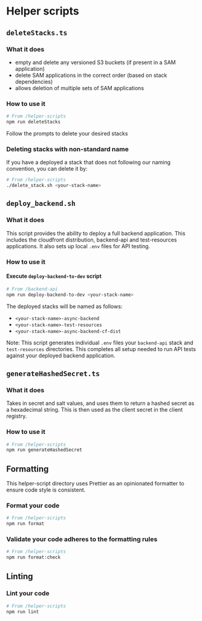 # Helper scripts

## `deleteStacks.ts`

### What it does

- empty and delete any versioned S3 buckets (if present in a SAM application)
- delete SAM applications in the correct order (based on stack dependencies)
- allows deletion of multiple sets of SAM applications

### How to use it

```bash
# From /helper-scripts
npm run deleteStacks
```

Follow the prompts to delete your desired stacks

### Deleting stacks with non-standard name

If you have a deployed a stack that does not following our naming convention, you can delete it by:

```bash
# From /helper-scripts
./delete_stack.sh <your-stack-name>
```

## `deploy_backend.sh`

### What it does

This script provides the ability to deploy a full backend application. This includes the cloudfront distribution, backend-api and test-resources applications. It also sets up local `.env` files for API testing.

### How to use it

#### Execute `deploy-backend-to-dev` script

```bash
# From /backend-api
npm run deploy-backend-to-dev <your-stack-name>
```

The deployed stacks will be named as follows:

- `<your-stack-name>-async-backend`
- `<your-stack-name>-test-resources`
- `<your-stack-name>-async-backend-cf-dist`

Note: This script generates individual `.env` files your `backend-api` stack and `test-resources` directories. This completes all setup needed to run API tests against your deployed backend application.

## `generateHashedSecret.ts`

### What it does

Takes in secret and salt values, and uses them to return a hashed secret as a hexadecimal string. This is then used as the client secret in the client registry.

### How to use it

```bash
# From /helper-scripts
npm run generateHashedSecret
```

## Formatting

This helper-script directory uses Prettier as an opinionated formatter to ensure code style is consistent.

### Format your code

```bash
# From /helper-scripts
npm run format
```

### Validate your code adheres to the formatting rules

```bash
# From /helper-scripts
npm run format:check
```

## Linting

### Lint your code

```bash
# From /helper-scripts
npm run lint
```
